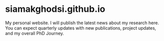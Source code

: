 # siamakghodsi.github.io
My personal website. I will publish the latest news about my research here. You can expect quarterly updates with new publications, project updates, and my overall PhD Journey.

